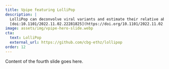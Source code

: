 ```yaml
---
title: Vpipe featuring LolliPop
description: |
  LolliPop can deconvolve viral variants and estimate their relative abundance. It is robust to noise and leverages time series data.
  [doi:10.1101/2022.11.02.22281825](https://doi.org/10.1101/2022.11.02.22281825)
image: assets/img/vpipe-hero-slide.webp
cta:
  text: LolliPop
  external_url: https://github.com/cbg-ethz/lollipop
order: 12
---
```


Content of the fourth slide goes here.
